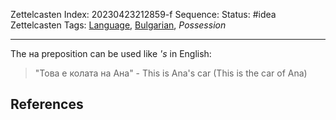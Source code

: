 Zettelcasten Index: 20230423212859-f
Sequence:
Status: #idea
Zettelcasten Tags: [Language](../map-of-content/Language.md), [Bulgarian](../map-of-content/Bulgarian.md), *Possession*

---

The на preposition can be used like *'s* in English:

 > 
 > "Това е колата на Ана" - This is Ana's car (This is the car of Ana)

## References
